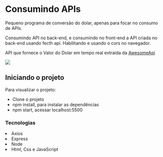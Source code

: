 # Consumindo APIs
Pequeno programa de conversão do dolar, apenas para focar no consumo de APIs.

Consumindo API no back-end, e consumindo no front-end a API criada no back-end usando fecth api.
Habilitando e usando o cors no navegador.

API que fornece o Valor do Dolar em tempo real extraida da <a href="https://docs.awesomeapi.com.br/api-de-moedas">AwesomeApi</a>

<img src="/public/home-page">


## Iniciando o projeto
Para visualizar o projeto:
- Clone o projeto
- npm install, para instalar as dependências
- npm start, acessar localhost:5500

### Tecnologias
<li>Axios</li>
<li>Express</li>
<li>Node</li>
<li>Html, Css e JavaScript</li>
